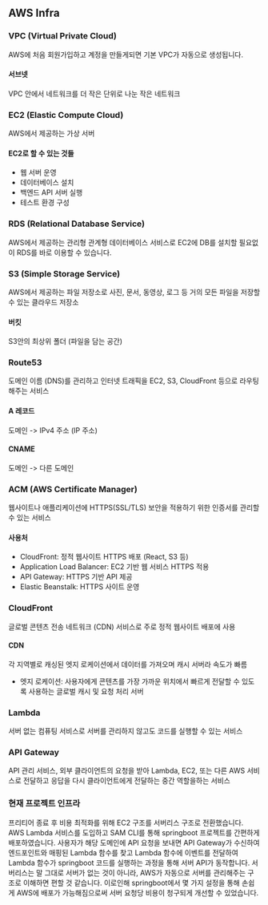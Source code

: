 ## AWS Infra

### VPC (Virtual Private Cloud)

AWS에 처음 회원가입하고 계정을 만들게되면 기본 VPC가 자동으로 생성됩니다.


#### 서브넷

VPC 안에서 네트워크를 더 작은 단위로 나눈 작은 네트워크


### EC2 (Elastic Compute Cloud)

AWS에서 제공하는 가상 서버

#### EC2로 할 수 있는 것들

- 웹 서버 운영
- 데이터베이스 설치
- 백엔드 API 서버 실행
- 테스트 환경 구성


### RDS (Relational Database Service)

AWS에서 제공하는 관리형 관계형 데이터베이스 서비스로 EC2에 DB를 설치할 필요없이 RDS를 바로 이용할 수 있습니다.

### S3 (Simple Storage Service)

AWS에서 제공하는 파일 저장소로 사진, 문서, 동영상, 로그 등 거의 모든 파일을 저장할 수 있는 클라우드 저장소

#### 버킷

S3안의 최상위 폴더 (파일을 담는 공간)


### Route53

도메인 이름 (DNS)를 관리하고 인터넷 트래픽을 EC2, S3, CloudFront 등으로 라우팅해주는 서비스

#### A 레코드

도메인 -> IPv4 주소 (IP 주소)

#### CNAME

도메인 -> 다른 도메인


### ACM (AWS Certificate Manager)

웹사이트나 애플리케이션에 HTTPS(SSL/TLS) 보안을 적용하기 위한 인증서를 관리할 수 있는 서비스

#### 사용처

- CloudFront: 정적 웹사이트 HTTPS 배포 (React, S3 등)
- Application Load Balancer: EC2 기반 웹 서비스 HTTPS 적용
- API Gateway: HTTPS 기반 API 제공
- Elastic Beanstalk: HTTPS 사이트 운영


### CloudFront

글로벌 콘텐츠 전송 네트워크 (CDN) 서비스로 주로 정적 웹사이트 배포에 사용

#### CDN

각 지역별로 캐싱된 엣지 로케이션에서 데이터를 가져오며 캐시 서버라 속도가 빠름

- 엣지 로케이션: 사용자에게 콘텐츠를 가장 가까운 위치에서 빠르게 전달할 수 있도록 사용하는 글로벌 캐시 및 요청 처리 서버


### Lambda

서버 없는 컴퓨팅 서비스로 서버를 관리하지 않고도 코드를 실행할 수 있는 서비스


### API Gateway

API 관리 서비스, 외부 클라이언트의 요청을 받아 Lambda, EC2, 또는 다른 AWS 서비스로 전달하고 응답을 다시 클라이언트에게 전달하는 중간 역할을하는 서비스


### 현재 프로젝트 인프라

프리티어 종료 후 비용 최적화를 위해 EC2 구조를 서버리스 구조로 전환했습니다.
AWS Lambda 서비스를 도입하고 SAM CLI를 통해 springboot 프로젝트를 간편하게 배포하였습니다. 사용자가 해당 도메인에 API 요청을 보내면 API Gateway가 수신하여 엔드포인트와 매핑된 Lambda 함수를 찾고 Lambda 함수에 이벤트를 전달하여 Lambda 함수가
springboot 코드를 실행하는 과정을 통해 서버 API가 동작합니다. 서버리스는 말 그대로 서버가 없는 것이 아니라, AWS가 자동으로 서버를 관리해주는 구조로 이해하면 편할 것 같습니다. 이로인해 springboot에서 몇 가지 설정을 통해 손쉽게 AWS에 배포가 가능해짐으로써 서버 요청당 비용이 청구되게 개선할 수 있었습니다.